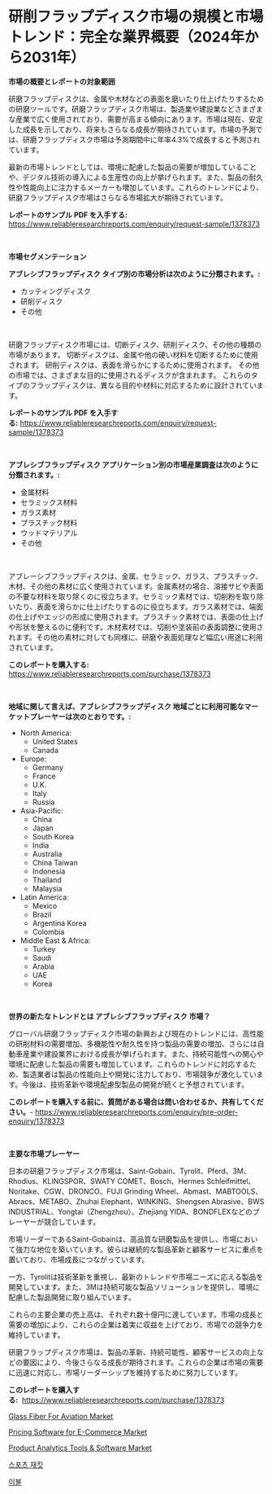 <p><h1>研削フラップディスク市場の規模と市場トレンド：完全な業界概要（2024年から2031年）</h1></p><p><strong>市場の概要とレポートの対象範囲</strong></p>
<p><p>研磨フラップディスクは、金属や木材などの表面を磨いたり仕上げたりするための研磨ツールです。研磨フラップディスク市場は、製造業や建設業などさまざまな産業で広く使用されており、需要が高まる傾向にあります。市場は現在、安定した成長を示しており、将来もさらなる成長が期待されています。市場の予測では、研磨フラップディスク市場は予測期間中に年率4.3%で成長すると予測されています。</p><p>最新の市場トレンドとしては、環境に配慮した製品の需要が増加していることや、デジタル技術の導入による生産性の向上が挙げられます。また、製品の耐久性や性能向上に注力するメーカーも増加しています。これらのトレンドにより、研磨フラップディスク市場はさらなる市場拡大が期待されています。</p></p>
<p><strong>レポートのサンプル PDF を入手する:</strong> <a href="https://www.reliableresearchreports.com/enquiry/request-sample/1378373">https://www.reliableresearchreports.com/enquiry/request-sample/1378373</a></p>
<p>&nbsp;</p>
<p><strong>市場セグメンテーション</strong></p>
<p><strong>アブレシブフラップディスク タイプ別の市場分析は次のように分類されます。:</strong></p>
<p><ul><li>カッティングディスク</li><li>研削ディスク</li><li>その他</li></ul></p>
<p>&nbsp;</p>
<p><p>研磨フラップディスク市場には、切断ディスク、研削ディスク、その他の種類の市場があります。 切断ディスクは、金属や他の硬い材料を切断するために使用されます。 研削ディスクは、表面を滑らかにするために使用されます。 その他の市場では、さまざまな目的に使用されるディスクが含まれます。 これらのタイプのフラップディスクは、異なる目的や材料に対応するために設計されています。</p></p>
<p><strong>レポートのサンプル PDF を入手する:</strong>&nbsp;<a href="https://www.reliableresearchreports.com/enquiry/request-sample/1378373">https://www.reliableresearchreports.com/enquiry/request-sample/1378373</a></p>
<p>&nbsp;</p>
<p><strong> アブレシブフラップディスク アプリケーション別の市場産業調査は次のように分類されます。:</strong></p>
<p><ul><li>金属材料</li><li>セラミックス材料</li><li>ガラス素材</li><li>プラスチック材料</li><li>ウッドマテリアル</li><li>その他</li></ul></p>
<p>&nbsp;</p>
<p><p>アブレーシブフラップディスクは、金属、セラミック、ガラス、プラスチック、木材、その他の素材に広く使用されています。金属素材の場合、溶接サビや表面の不要な材料を取り除くのに役立ちます。セラミック素材では、切削粉を取り除いたり、表面を滑らかに仕上げたりするのに役立ちます。ガラス素材では、端面の仕上げやエッジの形成に使用されます。プラスチック素材では、表面の仕上げや形状を整えるのに便利です。木材素材では、切削や塗装前の表面調整に使用されます。その他の素材に対しても同様に、研磨や表面処理など幅広い用途に利用されています。</p></p>
<p><strong>このレポートを購入する:</strong>&nbsp; <a href="https://www.reliableresearchreports.com/purchase/1378373">https://www.reliableresearchreports.com/purchase/1378373</a></p>
<p>&nbsp;</p>
<p><strong>地域に関して言えば、アブレシブフラップディスク 地域ごとに利用可能なマーケットプレーヤーは次のとおりです。:</strong></p>
<p><ul>
    <li>
        North America:
        <ul>
            <li>United States</li>
            <li>Canada</li>
        </ul>
    </li>
    <li>
        Europe:
        <ul>
            <li>Germany</li>
            <li>France</li>
            <li>U.K.</li>
            <li>Italy</li>
            <li>Russia</li>
        </ul>
    </li>
    <li>
        Asia-Pacific:
        <ul>
            <li>China</li>
            <li>Japan</li>
            <li>South Korea</li>
            <li>India</li>
            <li>Australia</li>
            <li>China Taiwan</li>
            <li>Indonesia</li>
            <li>Thailand</li>
            <li>Malaysia</li>
        </ul>
    </li>
    <li>
        Latin America:
        <ul>
            <li>Mexico</li>
            <li>Brazil</li>
            <li>Argentina Korea</li>
            <li>Colombia</li>
        </ul>
    </li>
    <li>
        Middle East & Africa:
        <ul>
            <li>Turkey</li>
            <li>Saudi</li>
            <li>Arabia</li>
            <li>UAE</li>
            <li>Korea</li>
        </ul>
    </li>
    </ul></p>
<p>&nbsp;</p>
<p><strong>世界の新たなトレンドとは アブレシブフラップディスク 市場？</strong></p>
<p><p>グローバル研磨フラップディスク市場の新興および現在のトレンドには、高性能の研削材料の需要増加、多機能性や耐久性を持つ製品の需要の増加、さらには自動車産業や建設業界における成長が挙げられます。また、持続可能性への関心や環境に配慮した製品の需要も増加しています。これらのトレンドに対応するため、製造業者は製品の性能向上や開発に注力しており、市場競争が激化しています。今後は、技術革新や環境配慮型製品の開発が続くと予想されています。</p></p>
<p><strong>このレポートを購入する前に、質問がある場合は問い合わせるか、共有してください。</strong>- <a href="https://www.reliableresearchreports.com/enquiry/pre-order-enquiry/1378373">https://www.reliableresearchreports.com/enquiry/pre-order-enquiry/1378373</a></p>
<p>&nbsp;</p>
<p><strong>主要な市場プレーヤー</strong></p>
<p><p>日本の研磨フラップディスク市場は、Saint-Gobain、Tyrolit、Pferd、3M、Rhodius、KLINGSPOR、SWATY COMET、Bosch、Hermes Schleifmittel、Noritake、CGW、DRONCO、FUJI Grinding Wheel、Abmast、MABTOOLS、Abracs、METABO、Zhuhai Elephant、WINKING、Shengsen Abrasive、BWS INDUSTRIAL、Yongtai（Zhengzhou）、Zhejiang YIDA、BONDFLEXなどのプレーヤーが競合しています。</p><p>市場リーダーであるSaint-Gobainは、高品質な研磨製品を提供し、市場において強力な地位を築いています。彼らは継続的な製品革新と顧客サービスに重点を置いており、市場成長につながっています。</p><p>一方、Tyrolitは技術革新を重視し、最新のトレンドや市場ニーズに応える製品を開発しています。また、3Mは持続可能な製品ソリューションを提供し、環境に配慮した製品開発に取り組んでいます。</p><p>これらの主要企業の売上高は、それぞれ数十億円に達しています。市場の成長と需要の増加により、これらの企業は着実に収益を上げており、市場での競争力を維持しています。</p><p>研磨フラップディスク市場は、製品の革新、持続可能性、顧客サービスの向上などの要因により、今後さらなる成長が期待されます。これらの企業は市場の需要に迅速に対応し、市場リーダーシップを維持するために努力しています。</p></p>
<p><strong>このレポートを購入する:</strong>&nbsp;&nbsp;<a href="https://www.reliableresearchreports.com/purchase/1378373">https://www.reliableresearchreports.com/purchase/1378373</a></p>
<p><p><a href="https://github.com/nicoletavirag/Market-Research-Report-List-2/blob/main/glass-fiber-for-aviation-market.md">Glass Fiber For Aviation Market</a></p><p><a href="https://issuu.com/reportprime-2/docs/pricing-software-for-e-commerce-market-size-2030.p">Pricing Software for E-Commerce Market</a></p><p><a href="https://issuu.com/reportprime-2/docs/product-analytics-tools-software-market-size-2030.">Product Analytics Tools & Software Market</a></p><p><a href="https://github.com/lzrvbyqzftro57/Market-Research-Report-List-1/blob/main/5677382180.md">스포츠 재킷</a></p><p><a href="https://github.com/vs019sa3m8x/Market-Research-Report-List-1/blob/main/3183276181.md">이불</a></p></p>